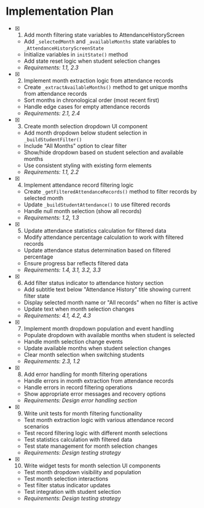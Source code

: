 # Implementation Plan

- [x] 1. Add month filtering state variables to AttendanceHistoryScreen
  - Add `_selectedMonth` and `_availableMonths` state variables to `_AttendanceHistoryScreenState`
  - Initialize variables in `initState()` method
  - Add state reset logic when student selection changes
  - _Requirements: 1.1, 2.3_

- [x] 2. Implement month extraction logic from attendance records
  - Create `_extractAvailableMonths()` method to get unique months from attendance records
  - Sort months in chronological order (most recent first)
  - Handle edge cases for empty attendance records
  - _Requirements: 2.1, 2.4_

- [x] 3. Create month selection dropdown UI component
  - Add month dropdown below student selection in `_buildStudentFilter()`
  - Include "All Months" option to clear filter
  - Show/hide dropdown based on student selection and available months
  - Use consistent styling with existing form elements
  - _Requirements: 1.1, 2.2_

- [x] 4. Implement attendance record filtering logic
  - Create `_getFilteredAttendanceRecords()` method to filter records by selected month
  - Update `_buildStudentAttendance()` to use filtered records
  - Handle null month selection (show all records)
  - _Requirements: 1.2, 1.3_

- [x] 5. Update attendance statistics calculation for filtered data
  - Modify attendance percentage calculation to work with filtered records
  - Update attendance status determination based on filtered percentage
  - Ensure progress bar reflects filtered data
  - _Requirements: 1.4, 3.1, 3.2, 3.3_

- [x] 6. Add filter status indicator to attendance history section
  - Add subtitle text below "Attendance History" title showing current filter state
  - Display selected month name or "All records" when no filter is active
  - Update text when month selection changes
  - _Requirements: 4.1, 4.2, 4.3_

- [x] 7. Implement month dropdown population and event handling
  - Populate dropdown with available months when student is selected
  - Handle month selection change events
  - Update available months when student selection changes
  - Clear month selection when switching students
  - _Requirements: 2.3, 1.2_

- [x] 8. Add error handling for month filtering operations
  - Handle errors in month extraction from attendance records
  - Handle errors in record filtering operations
  - Show appropriate error messages and recovery options
  - _Requirements: Design error handling section_

- [x] 9. Write unit tests for month filtering functionality
  - Test month extraction logic with various attendance record scenarios
  - Test record filtering logic with different month selections
  - Test statistics calculation with filtered data
  - Test state management for month selection changes
  - _Requirements: Design testing strategy_

- [x] 10. Write widget tests for month selection UI components
  - Test month dropdown visibility and population
  - Test month selection interactions
  - Test filter status indicator updates
  - Test integration with student selection
  - _Requirements: Design testing strategy_